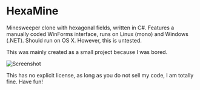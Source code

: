 HexaMine
========

Minesweeper clone with hexagonal fields, written in C#.
Features a manually coded WinForms interface, runs on Linux (mono) and Windows (.NET).
Should run on OS X. However, this is untested.

This was mainly created as a small project because I was bored.

![Screenshot](https://raw.github.com/ebbes/HexaMine/master/HexaMine.png)

This has no explicit license, as long as you do not sell my code, I am totally fine.
Have fun!
